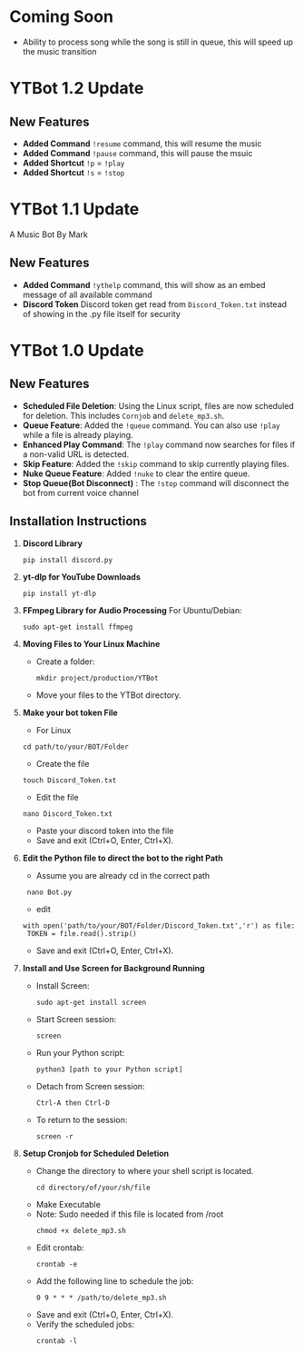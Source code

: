 # Coming Soon

 - Ability to process song while the song is still in queue, this will speed up the music transition

# YTBot 1.2 Update

## New Features

- **Added Command** `!resume` command, this will resume the music
- **Added Command** `!pause` command, this will pause the msuic
- **Added Shortcut** `!p` = `!play`
- **Added Shortcut** `!s` = `!stop`

# YTBot 1.1 Update
A Music Bot By Mark

## New Features
 
- **Added Command** `!ythelp` command, this will show as an embed message of all available command
- **Discord Token** Discord token get read from `Discord_Token.txt` instead of showing in the .py file itself for security

# YTBot 1.0 Update

## New Features

- **Scheduled File Deletion**: Using the Linux script, files are now scheduled for deletion. This includes `Cornjob` and `delete_mp3.sh`.
- **Queue Feature**: Added the `!queue` command. You can also use `!play` while a file is already playing.
- **Enhanced Play Command**: The `!play` command now searches for files if a non-valid URL is detected.
- **Skip Feature**: Added the `!skip` command to skip currently playing files.
- **Nuke Queue Feature**: Added `!nuke` to clear the entire queue.
- **Stop Queue(Bot Disconnect)** : The `!stop` command will disconnect the bot from current voice channel

## Installation Instructions

1. **Discord Library**
   ```
   pip install discord.py
   ```

2. **yt-dlp for YouTube Downloads**
   ```
   pip install yt-dlp
   ```

3. **FFmpeg Library for Audio Processing**
   For Ubuntu/Debian:
   ```
   sudo apt-get install ffmpeg
   ```

4. **Moving Files to Your Linux Machine**
   - Create a folder:
     ```
     mkdir project/production/YTBot
     ```
   - Move your files to the YTBot directory.
  
5. **Make your bot token File**
   - For Linux
   ```
   cd path/to/your/BOT/Folder
   ```
   - Create the file
   ```
   touch Discord_Token.txt
   ```
   - Edit the file
   ```
   nano Discord_Token.txt
   ```
   - Paste your discord token into the file
   - Save and exit (Ctrl+O, Enter, Ctrl+X).

  6. **Edit the Python file to direct the bot to the right Path**
      - Assume you are already cd in the correct path
     ```
      nano Bot.py
      ```
      - edit
      ```
      with open('path/to/your/BOT/Folder/Discord_Token.txt','r') as file:
       TOKEN = file.read().strip()
      ```
      - Save and exit (Ctrl+O, Enter, Ctrl+X).
   

8. **Install and Use Screen for Background Running**
   - Install Screen:
     ```
     sudo apt-get install screen
     ```
   - Start Screen session:
     ```
     screen
     ```
   - Run your Python script:
     ```
     python3 [path to your Python script]
     ```
   - Detach from Screen session:
     ```
     Ctrl-A then Ctrl-D
     ```
   - To return to the session:
     ```
     screen -r
     ```

9. **Setup Cronjob for Scheduled Deletion** 
   - Change the directory to where your shell script is located.
     ```
     cd directory/of/your/sh/file
     ```
   - Make Executable
   - Note: Sudo needed if this file is located from /root
     ```
     chmod +x delete_mp3.sh
     ```
   - Edit crontab:
     ```
     crontab -e
     ```
   - Add the following line to schedule the job:
     ```
     0 9 * * * /path/to/delete_mp3.sh
     ```
   - Save and exit (Ctrl+O, Enter, Ctrl+X).
   - Verify the scheduled jobs:
     ```
     crontab -l
     ```
